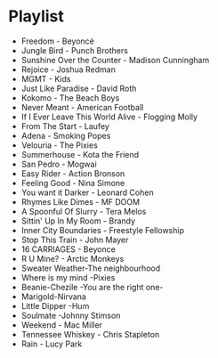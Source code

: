 # Playlist

- Freedom - Beyoncé
- Jungle Bird - Punch Brothers
- Sunshine Over the Counter - Madison Cunningham
- Rejoice - Joshua Redman
- MGMT - Kids
- Just Like Paradise - David Roth
- Kokomo - The Beach Boys
- Never Meant - American Football
- If I Ever Leave This World Alive - Flogging Molly
- From The Start - Laufey
- Adena - Smoking Popes
- Velouria - The Pixies
- Summerhouse - Kota the Friend
- San Pedro - Mogwai
- Easy Rider - Action Bronson
- Feeling Good - Nina Simone
- You want it Darker - Leonard Cohen
- Rhymes Like Dimes - MF DOOM
- A Spoonful Of Slurry - Tera Melos
- Sittin' Up In My Room - Brandy
- Inner City Boundaries - Freestyle Fellowship
- Stop This Train - John Mayer
- 16 CARRIAGES - Beyonce
- R U Mine? - Arctic Monkeys
- Sweater Weather-The neighbourhood
- Where is my mind -Pixies
- Beanie-Chezile
  -You are the right one-
- Marigold-Nirvana
- Little Dipper -Hum
- Soulmate -Johnny Stimson
- Weekend - Mac Miller
- Tennessee Whiskey - Chris Stapleton
- Rain - Lucy Park
